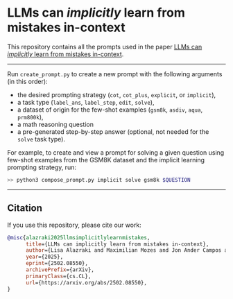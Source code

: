 # LLMs can *implicitly* learn from mistakes in-context
This repository contains all the prompts used in the paper <a href="https://arxiv.org/abs/2502.08550" target="_blank">LLMs can *implicitly* learn from mistakes in-context</a>.

---

Run `create_prompt.py` to create a new prompt with the following arguments (in this order): 
- the desired prompting strategy (`cot`, `cot_plus`, `explicit`, or `implicit`), 
- a task type (`label_ans`, `label_step`, `edit`, `solve`), 
- a dataset of origin for the few-shot examples (`gsm8k`, `asdiv`, `aqua`, `prm800k`), 
- a math reasoning question
- a pre-generated step-by-step answer (optional, not needed for the `solve` task type).

For example, to create and view a prompt for solving a given question using few-shot examples from the GSM8K dataset and the implicit learning prompting strategy, run:

```bash
>> python3 compose_prompt.py implicit solve gsm8k $QUESTION
```

---

## Citation

If you use this repository, please cite our work:

````bibtex
@misc{alazraki2025llmsimplicitlylearnmistakes,
      title={LLMs can implicitly learn from mistakes in-context}, 
      author={Lisa Alazraki and Maximilian Mozes and Jon Ander Campos and Yi Chern Tan and Marek Rei and Max Bartolo},
      year={2025},
      eprint={2502.08550},
      archivePrefix={arXiv},
      primaryClass={cs.CL},
      url={https://arxiv.org/abs/2502.08550}, 
}
````
